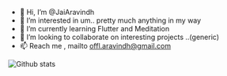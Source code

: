 - 👋 Hi, I’m @JaiAravindh
- 👀 I’m interested in um.. pretty much anything in my way
- 🌱 I’m currently learning Flutter and Meditation
- 💞️ I’m looking to collaborate on interesting projects ..(generic)
- 📫 Reach me , mailto offl.aravindh@gmail.com


![Github stats](https://github-readme-stats.vercel.app/api?username=JaiAravindh-git)

<!---
JaiAravindh-git/JaiAravindh-git is a ✨ special ✨ repository because its `README.md` (this file) appears on your GitHub profile.
You can click the Preview link to take a look at your changes.
--->
